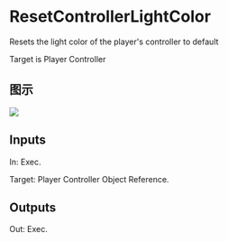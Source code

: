 # ResetControllerLightColor

Resets the light color of the player's controller to default

Target is Player Controller

## 图示

![]($-20221218-19055077.png)

## Inputs

In: Exec.

Target: Player Controller Object Reference.  

## Outputs

Out: Exec.


